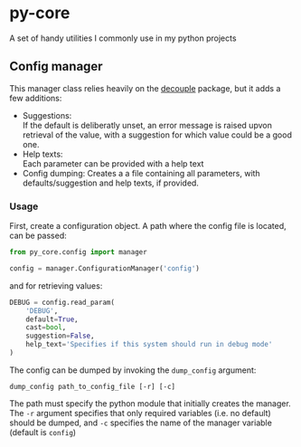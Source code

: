 # py-core
A set of handy utilities I commonly use in my python projects

## Config manager
This manager class relies heavily on the [decouple](https://pypi.org/project/python-decouple/) package, but it adds a few additions:

- Suggestions:\
  If the default is deliberatly unset, an error message is raised upvon retrieval of the value, with a suggestion for which value could be a good one.
- Help texts:\
  Each parameter can be provided with a help text 
- Config dumping: 
  Creates a a file containing all parameters, with defaults/suggestion and help texts, if provided.

### Usage

First, create a configuration object. A path where the config file is located, can be passed:
```py
from py_core.config import manager

config = manager.ConfigurationManager('config')
```

and for retrieving values:
```py
DEBUG = config.read_param(
    'DEBUG', 
    default=True, 
    cast=bool,
    suggestion=False, 
    help_text='Specifies if this system should run in debug mode'
)
```

The config can be dumped by invoking the `dump_config` argument:
```
dump_config path_to_config_file [-r] [-c]
```

The path must specify the python module that initially creates the manager. 
The `-r` argument specifies that only required variables (i.e. no default) should be dumped, 
and `-c` specifies the name of the manager variable (default is `config`)
   
